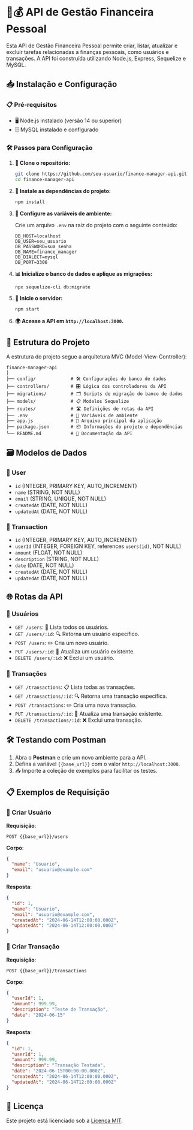 # 🏦💰 API de Gestão Financeira Pessoal

Esta API de Gestão Financeira Pessoal permite criar, listar, atualizar e excluir tarefas relacionadas a finanças pessoais, como usuários e transações. A API foi construída utilizando Node.js, Express, Sequelize e MySQL.

## 📥 Instalação e Configuração

### 📋 Pré-requisitos

- 🖥️ Node.js instalado (versão 14 ou superior)
- 🗄️ MySQL instalado e configurado

### 🛠️ Passos para Configuração

1. **📂 Clone o repositório:**
    ```bash
    git clone https://github.com/seu-usuario/finance-manager-api.git
    cd finance-manager-api
    ```

2. **🔧 Instale as dependências do projeto:**
    ```bash
    npm install
    ```

3. **🔑 Configure as variáveis de ambiente:**

    Crie um arquivo `.env` na raiz do projeto com o seguinte conteúdo:
    ```plaintext
    DB_HOST=localhost
    DB_USER=seu_usuario
    DB_PASSWORD=sua_senha
    DB_NAME=finance_manager
    DB_DIALECT=mysql
    DB_PORT=3306
    ```

4. **📊 Inicialize o banco de dados e aplique as migrações:**
    ```bash
    npx sequelize-cli db:migrate
    ```

5. **🚀 Inicie o servidor:**
    ```bash
    npm start
    ```

6. **🌍 Acesse a API em `http://localhost:3000`.**

## 📁 Estrutura do Projeto

A estrutura do projeto segue a arquitetura MVC (Model-View-Controller):

```
finance-manager-api
│
├── config/             # 🛠️ Configurações do banco de dados
├── controllers/        # 🎛️ Lógica dos controladores da API
├── migrations/         # 🗂️ Scripts de migração do banco de dados
├── models/             # 📋 Modelos Sequelize
├── routes/             # 🛣️ Definições de rotas da API
├── .env                # 🔐 Variáveis de ambiente
├── app.js              # 🚀 Arquivo principal da aplicação
├── package.json        # 📦 Informações do projeto e dependências
└── README.md           # 📄 Documentação da API
```

## 🗃️ Modelos de Dados

### 👤 User

- `id` (INTEGER, PRIMARY KEY, AUTO_INCREMENT)
- `name` (STRING, NOT NULL)
- `email` (STRING, UNIQUE, NOT NULL)
- `createdAt` (DATE, NOT NULL)
- `updatedAt` (DATE, NOT NULL)

### 💸 Transaction

- `id` (INTEGER, PRIMARY KEY, AUTO_INCREMENT)
- `userId` (INTEGER, FOREIGN KEY, references `users(id)`, NOT NULL)
- `amount` (FLOAT, NOT NULL)
- `description` (STRING, NOT NULL)
- `date` (DATE, NOT NULL)
- `createdAt` (DATE, NOT NULL)
- `updatedAt` (DATE, NOT NULL)

## 🌐 Rotas da API

### 👤 Usuários

- `GET /users`: 📝 Lista todos os usuários.
- `GET /users/:id`: 🔍 Retorna um usuário específico.
- `POST /users`: ✏️ Cria um novo usuário.
- `PUT /users/:id`: 🔄 Atualiza um usuário existente.
- `DELETE /users/:id`: ❌ Exclui um usuário.

### 💸 Transações

- `GET /transactions`: 📋 Lista todas as transações.
- `GET /transactions/:id`: 🔍 Retorna uma transação específica.
- `POST /transactions`: ✏️ Cria uma nova transação.
- `PUT /transactions/:id`: 🔄 Atualiza uma transação existente.
- `DELETE /transactions/:id`: ❌ Exclui uma transação.

## 🛠️ Testando com Postman

1. Abra o **Postman** e crie um novo ambiente para a API.
2. Defina a variável `{{base_url}}` com o valor `http://localhost:3000`.
3. 📥 Importe a coleção de exemplos para facilitar os testes.

## 📋 Exemplos de Requisição

### 👤 Criar Usuário

**Requisição**:
```http
POST {{base_url}}/users
```

**Corpo**:
```json
{
  "name": "Usuario",
  "email": "usuario@example.com"
}
```

**Resposta**:
```json
{
  "id": 1,
  "name": "Usuario",
  "email": "usuario@example.com",
  "createdAt": "2024-06-14T12:00:00.000Z",
  "updatedAt": "2024-06-14T12:00:00.000Z"
}
```

### 💸 Criar Transação

**Requisição**:
```http
POST {{base_url}}/transactions
```

**Corpo**:
```json
{
  "userId": 1,
  "amount": 999.99,
  "description": "Teste de Transação",
  "date": "2024-06-15"
}
```

**Resposta**:
```json
{
  "id": 1,
  "userId": 1,
  "amount": 999.99,
  "description": "Transação Testada",
  "date": "2024-06-15T00:00:00.000Z",
  "createdAt": "2024-06-14T12:00:00.000Z",
  "updatedAt": "2024-06-14T12:00:00.000Z"
}
```
## 📜 Licença

Este projeto está licenciado sob a [Licença MIT](LICENSE).
